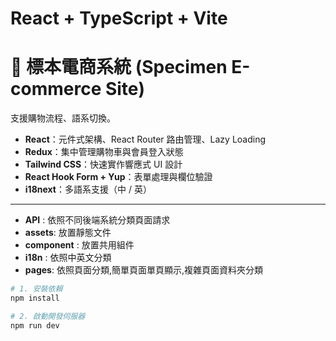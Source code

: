 # React + TypeScript + Vite
# 🧪 標本電商系統 (Specimen E-commerce Site)

支援購物流程、語系切換。

- **React**：元件式架構、React Router 路由管理、Lazy Loading
- **Redux**：集中管理購物車與會員登入狀態
- **Tailwind CSS**：快速實作響應式 UI 設計
- **React Hook Form + Yup**：表單處理與欄位驗證
- **i18next**：多語系支援（中 / 英）
----------------------------------
- **API** : 依照不同後端系統分類頁面請求
- **assets**: 放置靜態文件
- **component** : 放置共用組件
- **i18n** : 依照中英文分類
- **pages**: 依照頁面分類,簡單頁面單頁顯示,複雜頁面資料夾分類


```bash
# 1. 安裝依賴
npm install

# 2. 啟動開發伺服器
npm run dev